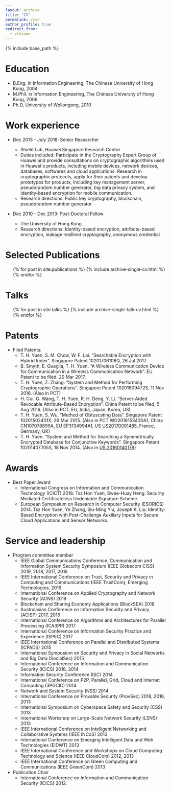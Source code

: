 ```yaml
---
layout: archive
title: "CV"
permalink: /cv/
author_profile: true
redirect_from:
  - /resume
---
```


{% include base_path %}

Education
======
* B.Eng. in Information Engineering, The Chinese University of Hong Kong, 2004
* M.Phil. in Information Engineering, The Chinese University of Hong Kong, 2006
* Ph.D, University of Wollongong, 2010

Work experience
======
* Dec 2013 - July 2018: Senior Researcher
  * Shield Lab, Huawei Singapore Research Centre
  * Duties included: Participate in the Cryptography Expert Group of Huawei and provide consultations on cryptographic
algorithms used in Huawei's products, including mobile devices, network devices, databases, softwares and cloud applications. Research in cryptographic protocols, apply for their patents and develop prototypes for products, including key management server, pseudorandom number generator, big data privacy system, and identity-based encryption for mobile communication.
  * Research directions: Public key cryptography, blockchain, pseudorandom number generator 

* Dec 2010 - Dec 2013: Post-Doctoral Fellow
  * The University of Hong Kong
  * Research directions: Identity-based encryption, attribute-based encryption, leakage resillient cryptography, anonymous credential


Selected Publications
======
  <ul>{% for post in site.publications %}
    {% include archive-single-cv.html %}
  {% endfor %}</ul>
  
Talks
======
  <ul>{% for post in site.talks %}
    {% include archive-single-talk-cv.html %}
  {% endfor %}</ul>
  
Patents
======
* Filed Patents:
  * T. H. Yuen, S. M. Chow, W. F. Lai. “Searchable Encryption with Hybrid Index”. Singapore Patent 10201706106Q, 26 Jul 2017.
  * B. Smyth, E. Quaglia, T. H. Yuen. “A Wireless Communication Device for Communication in a Wireless Communication Network”. EU Patent  to be filed, 20 Mar 2017.
  * T. H. Yuen, Z. Zhang. “System and Method for Performing Cryptographic Operations”. Singapore Patent 10201609472S, 11 Nov 2016. (Also in PCT)
  * H. Cui, G. Wang, T. H. Yuen, R. H. Deng, Y. Li. “Server-Aided Revocable Attribute-Based Encryption”. China Patent to be filed, 5 Aug 2016. (Also in PCT, EU, India, Japan, Korea, US)
  * T. H. Yuen, S. Wu. “Method of Obfuscating Data”. Singapore Patent 10201502401X, 26 Mar 2015. (Also in PCT WO2016153430A1, China CN107078899A, EU EP3134994A1, US [US20170091485](http://www.freepatentsonline.com/y2017/0091485.html), France, Germany, UK)
  * T. H. Yuen. “System and Method for Searching a Symmetrically Encrypted Database for Conjunctive Keywords”. Singapore Patent 10201407705S, 18 Nov 2014. (Also in [US 20160140179](https://patents.justia.com/patent/20160140179))
  
Awards
======  
* Best Paper Award
  * International Congress on Information and Communication Technology (ICICT) 2018. Tsz Hon Yuen, Swee-Huay Heng: Security Mediated Certificateless Undeniable Signature Scheme.
  * European Symposium on Research in Computer Security (ESORICS) 2014. Tsz Hon Yuen, Ye Zhang, Siu-Ming Yiu, Joseph K. Liu: Identity-Based Encryption with Post-Challenge Auxiliary Inputs for Secure Cloud Applications and Sensor Networks. 
 
Service and leadership
======
* Program committee member
  * IEEE Global Communications Conference, Communication and Information System Security Symposium (IEEE Globecom CISS) 2019, 2018, 2017, 2016
  * IEEE International Conference on Trust, Security and Privacy in Computing and Communications (IEEE TrustCom), Emerging Technologies, 2019.
  * International Conference on Applied Cryptography and Network Security (ACNS) 2019
  * Blockchain and Sharing Economy Applications (BlockSEA) 2018
  * Australasian Conference on Information Security and Privacy (ACISP) 2017, 2016
  * International Conference on Algorithms and Architectures for Parallel Processing (ICA3PP) 2017
  * International Conference on Information Security Practice and Experience (ISPEC) 2017
  * IEEE International Conference on Parallel and Distributed Systems (ICPADS) 2015
  * International Symposium on Security and Privacy in Social Networks and Big Data (SocialSec) 2015
  * International Conference on Information and Communication Security (ICICS) 2018, 2014
  * Information Security Conference (ISC) 2014
  * International Conference on P2P, Parallel, Grid, Cloud and Internet Computing (3PGCIC) 2014
  * Network and System Security (NSS) 2014
  * International Conference on Provable Security (ProvSec) 2018, 2016, 2013
  * International Symposium on Cyberspace Safety and Security (CSS) 2013
  * International Workshop on Large-Scale Network Security (LSNS) 2013
  * IEEE International Conference on Intelligent Networking and Collaborative Systems (IEEE INCoS) 2013
  * International Conference on Emerging Intelligent Data and Web Technologies (EIDWT) 2013
  * IEEE International Conference and Workshops on Cloud Computing Technology and Science (IEEE
CloudCom) 2012, 2013
  * IEEE International Conference on Green Computing and Communications (IEEE GreenCom) 2013
* Publication Chair 
  * International Conference on Information and Communication Security (ICICS) 2012.

